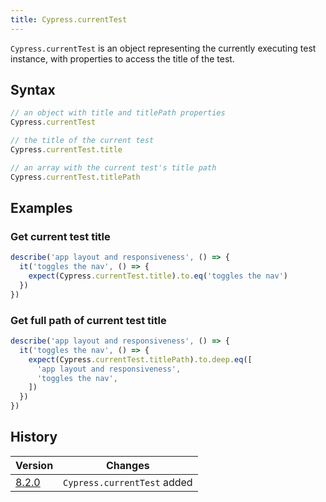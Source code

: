 ```yaml
---
title: Cypress.currentTest
---
```


`Cypress.currentTest` is an object representing the currently executing test instance, with
properties to access the title of the test.

## Syntax

```javascript
// an object with title and titlePath properties
Cypress.currentTest

// the title of the current test
Cypress.currentTest.title

// an array with the current test's title path
Cypress.currentTest.titlePath
```

## Examples

### Get current test title

```javascript
describe('app layout and responsiveness', () => {
  it('toggles the nav', () => {
    expect(Cypress.currentTest.title).to.eq('toggles the nav')
  })
})
```

### Get full path of current test title

```javascript
describe('app layout and responsiveness', () => {
  it('toggles the nav', () => {
    expect(Cypress.currentTest.titlePath).to.deep.eq([
      'app layout and responsiveness',
      'toggles the nav',
    ])
  })
})
```

## History

| Version                                     | Changes                     |
| ------------------------------------------- | --------------------------- |
| [8.2.0](/guides/references/changelog#8-2-0) | `Cypress.currentTest` added |
